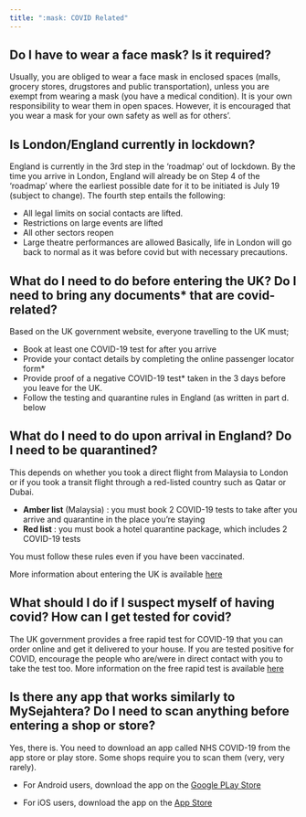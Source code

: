 ```yaml
---
title: ":mask: COVID Related"
---
```


## Do I have to wear a face mask? Is it required?

Usually, you are obliged to wear a face mask in enclosed spaces (malls, grocery stores, drugstores and public transportation), unless you are exempt from wearing a mask (you have a medical condition). It is your own responsibility to wear them in open spaces. However, it is encouraged that you wear a mask for your own safety as well as for others’.

## Is London/England currently in lockdown?

England is currently in the 3rd step in the ‘roadmap’ out of lockdown. By the time you arrive in London, England will already be on Step 4 of the ‘roadmap’ where the earliest possible date for it to be initiated is July 19 (subject to change). The fourth step entails the following:

- All legal limits on social contacts are lifted.
- Restrictions on large events are lifted
- All other sectors reopen
- Large theatre performances are allowed
  Basically, life in London will go back to normal as it was before covid but with necessary precautions.

## What do I need to do before entering the UK? Do I need to bring any documents\* that are covid-related?

Based on the UK government website, everyone travelling to the UK must;

- Book at least one COVID-19 test for after you arrive
- Provide your contact details by completing the online passenger locator form\*
- Provide proof of a negative COVID-19 test\* taken in the 3 days before you leave for the UK.
- Follow the testing and quarantine rules in England (as written in part d. below

## What do I need to do upon arrival in England? Do I need to be quarantined?

This depends on whether you took a direct flight from Malaysia to London or if you took a transit flight through a red-listed country such as Qatar or Dubai.

- **Amber list** (Malaysia) : you must book 2 COVID-19 tests to take after you arrive and quarantine in the place you’re staying
- **Red list** : you must book a hotel quarantine package, which includes 2 COVID-19 tests

You must follow these rules even if you have been vaccinated.

More information about entering the UK is available [here](https://www.gov.uk/uk-border-control)

## What should I do if I suspect myself of having covid? How can I get tested for covid?

The UK government provides a free rapid test for COVID-19 that you can order online and get it delivered to your house. If you are tested positive for COVID, encourage the people who are/were in direct contact with you to take the test too. More information on the free rapid test is available [here](https://www.gov.uk/order-coronavirus-rapid-lateral-flow-tests)

## Is there any app that works similarly to MySejahtera? Do I need to scan anything before entering a shop or store?

Yes, there is. You need to download an app called NHS COVID-19 from the app store or play store. Some shops require you to scan them (very, very rarely).

- For Android users, download the app on the [Google PLay Store](https://play.google.com/store/apps/details?id=uk.nhs.covid19.production)

- For iOS users, download the app on the [App Store](https://apps.apple.com/gb/app/nhs-covid-19/id1520427663)
